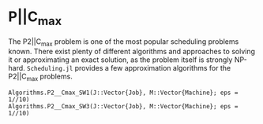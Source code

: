 # $\text{P}||\text{C}_\text{max}$

The $\text{P}2||\text{C}_\text{max}$ problem is one of the most popular scheduling problems known. There exist plenty of different algorithms and approaches to solving it or approximating an exact solution, as the problem itself is strongly NP-hard. `Scheduling.jl` provides a few approximation algorithms for the $\text{P}2||\text{C}_\text{max}$ problems.

```@docs
Algorithms.P2__Cmax_SW1(J::Vector{Job}, M::Vector{Machine}; eps = 1//10)
Algorithms.P2__Cmax_SW3(J::Vector{Job}, M::Vector{Machine}; eps = 1//10)
```
